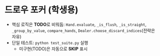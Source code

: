 # 드로우 포커 (학생용)
- 핵심 로직은 **TODO**로 비워둠: `Hand.evaluate`, `_is_flush`, `_is_straight`, `_group_by_value`, `compare_hands`, `Dealer.choose_discard_indices`(전략은 자유)
- 단일 테스트: `python test_suite.py` 실행
  - 미구현(TODO)은 자동으로 **SKIP** 표시
